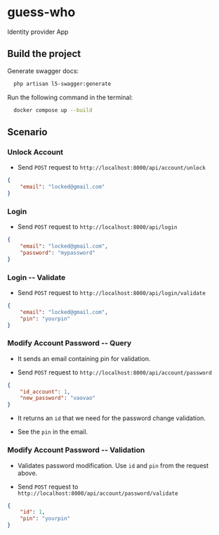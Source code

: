 # guess-who

Identity provider App

## Build the project

Generate swagger docs:

```bash
  php artisan l5-swagger:generate
```

Run the following command in the terminal:
```bash
  docker compose up --build
```

## Scenario

### Unlock Account

* Send `POST` request to `http://localhost:8000/api/account/unlock`

```json
{
    "email": "locked@gmail.com"
}
```

### Login

* Send `POST` request to `http://localhost:8000/api/login`

```json
{
    "email": "locked@gmail.com",
    "password": "mypassword"
}
```

### Login -- Validate

* Send `POST` request to `http://localhost:8000/api/login/validate`

```json
{
    "email": "locked@gmail.com",
    "pin": "yourpin"
}
```

### Modify Account Password -- Query

* It sends an email containing pin for validation.

* Send `POST` request to `http://localhost:8000/api/account/password`

```json
{
    "id_account": 1,
    "new_password": "vaovao"
}
```

* It returns an `id` that we need for the password change validation.

* See the `pin` in the email.

### Modify Account Password -- Validation

* Validates password modification. Use `id` and `pin` from the request above.

* Send `POST` request to `http://localhost:8000/api/account/password/validate`

```json
{
    "id": 1,
    "pin": "yourpin"
}
```
